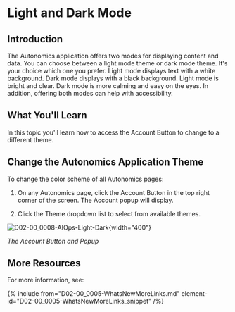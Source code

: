# Light and Dark Mode

## Introduction

The Autonomics application offers two modes for displaying content and data. You can choose between a light mode theme or dark mode theme. It's your choice which one you prefer. Light mode displays text with a white background. Dark mode displays with a black background. Light mode is bright and clear. Dark mode is more calming and easy on the eyes. In addition, offering both modes can help with accessibility.

## What You'll Learn

In this topic you'll learn how to access the Account Button to change to a different theme.

## Change the Autonomics Application Theme

To change the color scheme of all Autonomics pages:

1. On any Autonomics page, click the Account Button in the top right corner of the screen. The Account popup will display.

2. Click the Theme dropdown list to select from available themes.

![D02-00_0008-AIOps-Light-Dark](D02-00_0008-AIOps-Light-Dark.png){width="400"}

*The Account Button and Popup*

## More Resources

For more information, see:

{% include from="D02-00_0005-WhatsNewMoreLinks.md" element-id="D02-00_0005-WhatsNewMoreLinks_snippet" /%}